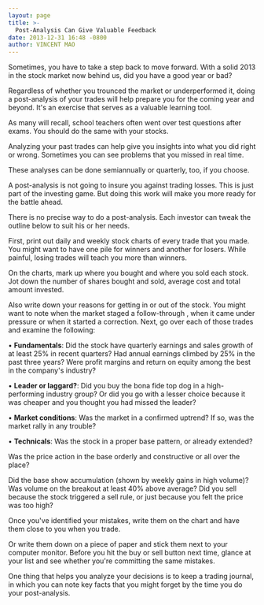 ```yaml
---
layout: page
title: >-
  Post-Analysis Can Give Valuable Feedback
date: 2013-12-31 16:48 -0800
author: VINCENT MAO
---
```





Sometimes, you have to take a step back to move forward. With a solid 2013 in the stock market now behind us, did you have a good year or bad?


Regardless of whether you trounced the market or underperformed it, doing a post-analysis of your trades will help prepare you for the coming year and beyond. It's an exercise that serves as a valuable learning tool.


As many will recall, school teachers often went over test questions after exams. You should do the same with your stocks.


Analyzing your past trades can help give you insights into what you did right or wrong. Sometimes you can see problems that you missed in real time.


These analyses can be done semiannually or quarterly, too, if you choose.


A post-analysis is not going to insure you against trading losses. This is just part of the investing game. But doing this work will make you more ready for the battle ahead.


There is no precise way to do a post-analysis. Each investor can tweak the outline below to suit his or her needs.


First, print out daily and weekly stock charts of every trade that you made. You might want to have one pile for winners and another for losers. While painful, losing trades will teach you more than winners.


On the charts, mark up where you bought and where you sold each stock. Jot down the number of shares bought and sold, average cost and total amount invested.


Also write down your reasons for getting in or out of the stock. You might want to note when the market staged a follow-through , when it came under pressure or when it started a correction. Next, go over each of those trades and examine the following:


• **Fundamentals**: Did the stock have quarterly earnings and sales growth of at least 25% in recent quarters? Had annual earnings climbed by 25% in the past three years? Were profit margins and return on equity among the best in the company's industry?


• **Leader or laggard?**: Did you buy the bona fide top dog in a high-performing industry group? Or did you go with a lesser choice because it was cheaper and you thought you had missed the leader? 


• **Market conditions**: Was the market in a confirmed uptrend? If so, was the market rally in any trouble? 


• **Technicals**: Was the stock in a proper base pattern, or already extended?


Was the price action in the base orderly and constructive or all over the place?


Did the base show accumulation (shown by weekly gains in high volume)? Was volume on the breakout at least 40% above average? Did you sell because the stock triggered a sell rule, or just because you felt the price was too high?


Once you've identified your mistakes, write them on the chart and have them close to you when you trade.


Or write them down on a piece of paper and stick them next to your computer monitor. Before you hit the buy or sell button next time, glance at your list and see whether you're committing the same mistakes.


One thing that helps you analyze your decisions is to keep a trading journal, in which you can note key facts that you might forget by the time you do your post-analysis.




